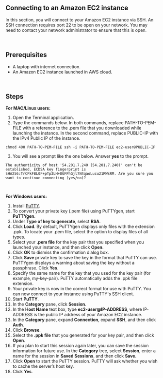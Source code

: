 ## Connecting to an Amazon EC2 instance

In this section, you will connect to your Amazon EC2 instance via SSH. An SSH connection requires port 22 to be open on your network. You may need to contact your network administrator to ensure that this is open.

<br/>

## Prerequisites

* A laptop with internet connection.
* An Amazon EC2 instance launched in AWS cloud.

<br/>

## Steps

**For MAC/Linux users:**

1. Open the Terminal application.
2. Type the commands below. In both commands, replace PATH-TO-PEM-FILE with a reference to the .pem file that you downloaded while launching the instance. In the second command, replace PUBLIC-IP with the IPv4 Public IP of the instance.
  
`
chmod 400 PATH-TO-PEM-FILE
ssh -i PATH-TO-PEM-FILE ec2-user@PUBLIC-IP
`

3. You will see a prompt like the one below. Answer **yes** to the prompt.

`
The authenticity of host '54.201.7.240 (54.201.7.240)' can't be established. ECDSA key fingerprint is SHA256:TrCPkFBL0F+pTp3LH+UGFPhGjl7N4qaoLucu21RWsRM. Are you sure you want to continue connecting (yes/no)?
`

<br/>

**For Windows users:**


1. Install [PuTTY](https://www.chiark.greenend.org.uk/~sgtatham/putty/latest.html).
2. To convert your private key (.pem file) using PuTTYgen, start **PuTTYgen**.
3. Under **Type of key to generate**, select **RSA**.
4. Click **Load**. By default, PuTTYgen displays only files with the extension .ppk. To locate your .pem file, select the option to display files of all types.
5. Select your **.pem file** for the key pair that you specified when you launched your instance, and then click **Open**. 
6. Click **OK** to dismiss the confirmation dialog box.
7. Click **Save** private key to save the key in the format that PuTTY can use. PuTTYgen displays a warning about saving the key without a passphrase. Click **Yes**.
8. Specify the same name for the key that you used for the key pair (for example, my-key-pair). PuTTY automatically adds the .ppk file extension.
9. Your private key is now in the correct format for use with PuTTY. You can now connect to your instance using PuTTY's SSH client.
10. Start **PuTTY**.   
11. In the **Category** pane, click **Session**.
12. In the **Host Name** text box, type **ec2-user@IP-ADDRESS**, where IP-ADDRESS is the public IP address of your Amazon EC2 instance.
13.  In the **Category** pane, expand **Connection**, expand **SSH**, and then click **Auth**.
14.  Click **Browse**.
15.  Select the **.ppk file** that you generated for your key pair, and then click **Open**.
16.  If you plan to start this session again later, you can save the session information for future use. In the **Category** tree, select **Session**, enter a name for the session in **Saved Sessions**, and then click **Save**.
17. Click **Open** to start the PuTTY session. PuTTY will ask whether you wish to cache the server’s host key. 
18. Click **Yes**.

